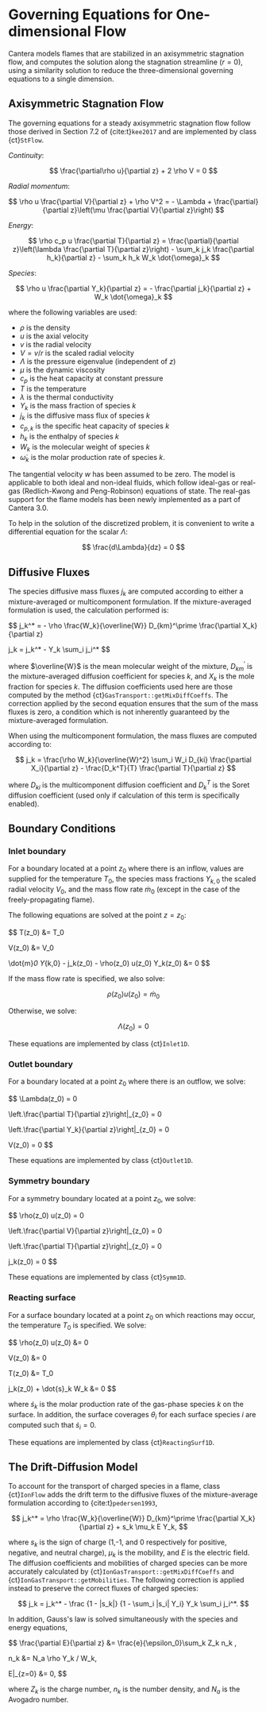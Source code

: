 # Governing Equations for One-dimensional Flow

Cantera models flames that are stabilized in an axisymmetric stagnation flow, and
computes the solution along the stagnation streamline ($r=0$), using a similarity
solution to reduce the three-dimensional governing equations to a single dimension.

## Axisymmetric Stagnation Flow

The governing equations for a steady axisymmetric stagnation flow follow those derived
in Section 7.2 of {cite:t}`kee2017` and are implemented by class {ct}`StFlow`.

*Continuity*:

$$  \frac{\partial\rho u}{\partial z} + 2 \rho V = 0  $$

*Radial momentum*:

$$
\rho u \frac{\partial V}{\partial z} + \rho V^2 =
    - \Lambda
    + \frac{\partial}{\partial z}\left(\mu \frac{\partial V}{\partial z}\right)
$$

*Energy*:

$$
\rho c_p u \frac{\partial T}{\partial z} =
    \frac{\partial}{\partial z}\left(\lambda \frac{\partial T}{\partial z}\right)
    - \sum_k j_k \frac{\partial h_k}{\partial z}
    - \sum_k h_k W_k \dot{\omega}_k
$$

*Species*:

$$
\rho u \frac{\partial Y_k}{\partial z} = - \frac{\partial j_k}{\partial z}
    + W_k \dot{\omega}_k
$$

where the following variables are used:

- $\rho$ is the density
- $u$ is the axial velocity
- $v$ is the radial velocity
- $V = v/r$ is the scaled radial velocity
- $\Lambda$ is the pressure eigenvalue (independent of $z$)
- $\mu$ is the dynamic viscosity
- $c_p$ is the heat capacity at constant pressure
- $T$ is the temperature
- $\lambda$ is the thermal conductivity
- $Y_k$ is the mass fraction of species $k$
- $j_k$ is the diffusive mass flux of species $k$
- $c_{p,k}$ is the specific heat capacity of species $k$
- $h_k$ is the enthalpy of species $k$
- $W_k$ is the molecular weight of species $k$
- $\dot{\omega}_k$ is the molar production rate of species $k$.

The tangential velocity $w$ has been assumed to be zero. The model is applicable to both
ideal and non-ideal fluids, which follow ideal-gas or real-gas (Redlich-Kwong and
Peng-Robinson) equations of state. The real-gas support for the flame models has been
newly implemented as a part of Cantera 3.0.

To help in the solution of the discretized problem, it is convenient to write a
differential equation for the scalar $\Lambda$:

$$  \frac{d\Lambda}{dz} = 0  $$

## Diffusive Fluxes

The species diffusive mass fluxes $j_k$ are computed according to either a
mixture-averaged or multicomponent formulation. If the mixture-averaged formulation is
used, the calculation performed is:

$$
j_k^* = - \rho \frac{W_k}{\overline{W}} D_{km}^\prime \frac{\partial X_k}{\partial z}

j_k = j_k^* - Y_k \sum_i j_i^*
$$

where $\overline{W}$ is the mean molecular weight of the mixture, $D_{km}^\prime$ is the
mixture-averaged diffusion coefficient for species $k$, and $X_k$ is the mole fraction
for species $k$. The diffusion coefficients used here are those computed by the method
{ct}`GasTransport::getMixDiffCoeffs`. The correction applied by the second equation
ensures that the sum of the mass fluxes is zero, a condition which is not inherently
guaranteed by the mixture-averaged formulation.

When using the multicomponent formulation, the mass fluxes are computed according to:

$$
j_k = \frac{\rho W_k}{\overline{W}^2} \sum_i W_i D_{ki} \frac{\partial X_i}{\partial z}
      - \frac{D_k^T}{T} \frac{\partial T}{\partial z}
$$

where $D_{ki}$ is the multicomponent diffusion coefficient and $D_k^T$ is the Soret
diffusion coefficient (used only if calculation of this term is specifically enabled).

## Boundary Conditions

### Inlet boundary

For a boundary located at a point $z_0$ where there is an inflow, values are supplied
for the temperature $T_0$, the species mass fractions $Y_{k,0}$ the scaled radial
velocity $V_0$, and the mass flow rate $\dot{m}_0$ (except in the case of the
freely-propagating flame).

The following equations are solved at the point $z = z_0$:

$$
T(z_0) &= T_0

V(z_0) &= V_0

\dot{m}_0 Y_{k,0} - j_k(z_0) - \rho(z_0) u(z_0) Y_k(z_0) &= 0
$$

If the mass flow rate is specified, we also solve:

$$
\rho(z_0) u(z_0) = \dot{m}_0
$$

Otherwise, we solve:

$$  \Lambda(z_0) = 0  $$

These equations are implemented by class {ct}`Inlet1D`.

### Outlet boundary

For a boundary located at a point $z_0$ where there is an outflow, we
solve:

$$
\Lambda(z_0) = 0

\left.\frac{\partial T}{\partial z}\right|_{z_0} = 0

\left.\frac{\partial Y_k}{\partial z}\right|_{z_0} = 0

V(z_0) = 0
$$

These equations are implemented by class {ct}`Outlet1D`.

### Symmetry boundary

For a symmetry boundary located at a point $z_0$, we solve:

$$
\rho(z_0) u(z_0) = 0

\left.\frac{\partial V}{\partial z}\right|_{z_0} = 0

\left.\frac{\partial T}{\partial z}\right|_{z_0} = 0

j_k(z_0) = 0
$$

These equations are implemented by class {ct}`Symm1D`.

### Reacting surface

For a surface boundary located at a point $z_0$ on which reactions may occur, the
temperature $T_0$ is specified. We solve:

$$
\rho(z_0) u(z_0) &= 0

V(z_0) &= 0

T(z_0) &= T_0

j_k(z_0) + \dot{s}_k W_k &= 0
$$

where $\dot{s}_k$ is the molar production rate of the gas-phase species $k$ on the
surface. In addition, the surface coverages $\theta_i$ for each surface species $i$ are
computed such that $\dot{s}_i = 0$.

These equations are implemented by class {ct}`ReactingSurf1D`.

## The Drift-Diffusion Model

To account for the transport of charged species in a flame, class {ct}`IonFlow` adds the
drift term to the diffusive fluxes of the mixture-average formulation according to
{cite:t}`pedersen1993`,

$$
j_k^* = \rho \frac{W_k}{\overline{W}} D_{km}^\prime \frac{\partial X_k}{\partial z} +
        s_k \mu_k E Y_k,
$$

where $s_k$ is the sign of charge (1,-1, and 0 respectively for positive, negative, and
neutral charge), $\mu_k$ is the mobility, and $E$ is the electric field. The diffusion
coefficients and mobilities of charged species can be more accurately calculated by
{ct}`IonGasTransport::getMixDiffCoeffs` and {ct}`IonGasTransport::getMobilities`. The
following correction is applied instead to preserve the correct fluxes of charged
species:

$$
j_k = j_k^* - \frac {1 - |s_k|} {1 - \sum_i |s_i| Y_i} Y_k \sum_i j_i^*.
$$

In addition, Gauss's law is solved simultaneously with the species and energy equations,

$$
\frac{\partial E}{\partial z} &= \frac{e}{\epsilon_0}\sum_k Z_k n_k ,

n_k &= N_a \rho Y_k / W_k,

E|_{z=0} &= 0,
$$

where $Z_k$ is the charge number, $n_k$ is the number density, and $N_a$ is the Avogadro
number.
